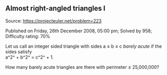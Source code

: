 Almost right-angled triangles I
-------------------------------

Source: https://projecteuler.net/problem=223

Published on Friday, 26th December 2008, 05:00 pm; Solved by 958;
Difficulty rating: 70%

Let us call an integer sided triangle with sides a ≤ b ≤ c *barely
acute* if the sides satisfy\
a^2^ + b^2^ = c^2^ + 1.

How many barely acute triangles are there with perimeter ≤ 25,000,000?
